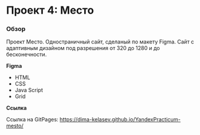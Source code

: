 # Проект 4: Место

### Обзор

Проект Место. Одностраничный сайт, сделаный по макету Figma. Сайт с адаптивным дизайном под разрешения от 320 до 1280 и до бесконечности.

**Figma**

* HTML
* CSS 
* Java Script 
* Grid 


**Cсылка**

Ссылка на GitPages: https://dima-kelasev.github.io/YandexPracticum-mesto/
